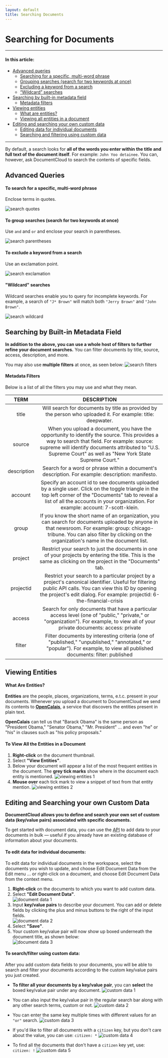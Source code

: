 ```yaml
---
layout: default
title: Searching Documents
---
```


# Searching for Documents

***

#### In this article:
* [Advanced queries](#advanced-queries)
  - [Searching for a specific, multi-word phrase](#to-search-for-a-specific--multi-word-phrase)
  - [Grouping searches (search for two keywords at once)](#to-group-searches--search-for-two-keywords-at-once-)
  - [Excluding a keyword from a search](#to-exclude-a-keyword-from-a-search)
  - [“Wildcard” searches](#-wildcard--searches)
* [Searching by built-in metadata field](#searching-by-built-in-metadata-field)
  - [Metadata filters](#metadata-filters)
* [Viewing entities](#viewing-entities)
  - [What are entities?](#what-are-entities-)
  - [Viewing all entities in a document](#to-view-all-the-entities-in-a-document)
* [Editing and searching your own custom data](#editing-and-searching-your-own-custom-data)
  - [Editing data for individual documents](#to-edit-data-for-individual-documents-)
  - [Searching and filtering using custom data](#to-search-filter-using-custom-data-)
      
***

By default, a search looks for **all of the words you enter within the title and full text of the document itself**. For example: `John Yoo detainee`. You can, however, ask DocumentCloud to search the contents of specific fields.
## Advanced Queries

#### To search for a specific, multi-word phrase
Enclose terms in quotes.

![search quotes](./images/search_documents/robert.png)

#### To group searches (search for two keywords at once)
Use `and` and `or` and enclose your search in parentheses.

![search parentheses](./images/search_documents/geithner.png)

#### To exclude a keyword from a search
Use an exclamation point.

![search exclamation](./images/search_documents/madoff.png)

#### "Wildcard" searches
Wildcard searches enable you to query for incomplete keywords. For example, a search of `"J* Brown"` will match both `"Jerry Brown"` and `"John Brown"`.

![search wildcard](./images/search_documents/wildcard.png)
## Searching by Built-in Metadata Field

**In addition to the above, you can use a whole host of filters to further refine your document searches.** You can filter documents by title, source, access, description, and more. 

You may also use **multiple filters** at once, as seen below:
![search filters](./images/search_documents/search_documents1.png)

#### Metadata Filters
Below is a list of all the filters you may use and what they mean.

**TERM**|**DESCRIPTION**
:-----:|:-----:
title|Will search for documents by title as provided by the person who uploaded it. For example: title: deepwater.
source|When you upload a document, you have the opportunity to identify the source. This provides a way to search that field. For example: source: supreme will identify documents attributed to "U.S. Supreme Court" as well as "New York State Supreme Court."
description|Search for a word or phrase within a document's description. For example: description: manifesto.
account|Specify an account id to see documents uploaded by a single user. Click on the toggle triangle in the top left corner of the "Documents" tab to reveal a list of all the accounts in your organization. For example: account: 7-scott-klein.
group|If you know the short name of an organization, you can search for documents uploaded by anyone in that newsroom. For example: group: chicago-tribune. You can also filter by clicking on the organization's name in the document list.
project|Restrict your search to just the documents in one of your projects by entering the title. This is the same as clicking on the project in the "Documents" tab.
projectid|Restrict your search to a particular project by a project's canonical identifier. Useful for filtering public API calls. You can view this ID by opening the project's edit dialog. For example: projectid: 6-the-financial-crisis
access|Search for only documents that have a particular access level (one of "public," "private," or "organization"). For example, to view all of your private documents: access: private
filter|Filter documents by interesting criteria (one of "published," "unpublished," "annotated," or "popular"). For example, to view all published documents: filter: published

## Viewing Entities

#### What Are Entities?
**Entities** are the people, places, organizations, terms, e.t.c. present in your documents. Whenever you upload a document to DocumentCloud we send its contents to [**OpenCalais**](http://www.opencalais.com), a service that discovers the entities present in plain text. 

**OpenCalais** can tell us that "Barack Obama" is the same person as "President Obama," "Senator Obama," "Mr. President" ... and even "he" or "his" in clauses such as "his policy proposals."

#### To View All the Entities in a Document
1. **Right-click** on the document thumbnail.
2. Select **"View Entities"**.
3. Below your document will appear a list of the most frequent entities in the document. The **grey tick marks** show where in the document each entity is mentioned.
    ![viewing entities 1](./images/search_documents/search_documents2.gif)
4. **Mouse over** each tick mark to view a snippet of text from that entity mention.
    ![viewing entities 2](./images/search_documents/search_documents3.gif)



## Editing and Searching your own Custom Data

**DocumentCloud allows you to define and search your own set of custom data (key/value pairs) associated with specific documents.**

To get started with document data, you can use the [API](api.md) to add data to your documents in bulk — useful if you already have an existing database of information about your documents.

#### To edit data for individual documents:

To edit data for individual documents in the workspace, select the documents you wish to update, and choose Edit Document Data from the Edit menu ... or right-click on a document, and choose Edit Document Data from the context menu.

1. **Right-click** on the documents to which you want to add custom data.
2. Select **"Edit Document Data"**.         
    ![document data 1](./images/search_documents/search_documents4.gif)
3. Input **key/value pairs** to describe your document. You can add or delete fields by clicking the plus and minus buttons to the right of the input fields.           
    ![document data 2](./images/search_documents/search_documents5.gif)
4. Select **"Save"**.
5. Your custom key/value pair will now show up boxed underneath the document title, as shown below:         
![document data 3](./images/search_documents/search_documents2.png)

#### To search/filter using custom data:

After you add custom data fields to your documents, you will be able to search and filter your documents according to the custom key/value pairs you just created.

* **To filter all your documents by a key/value pair**, you can **select** the boxed key/value pair under any document. 
![custom data 1](./images/search_documents/search_documents3.png)
* You can also input the key/value pair in the regular search bar along with any other search terms, custom or not.
![custom data 2](./images/search_documents/search_documents4.png)


* You can enter the same key multiple times with different values for an `"or"` search. 
![custom data 3](./images/search_documents/customboth.png)

* If you'd like to filter all documents with a `citizen` key, but you don't care about the value, you can use: `citizen: *`
![custom data 4](./images/search_documents/customall.png)

* To find all the documents that don't have a `citizen` key yet, use: `citizen: !`
![custom data 5](./images/search_documents/customnone.png)
